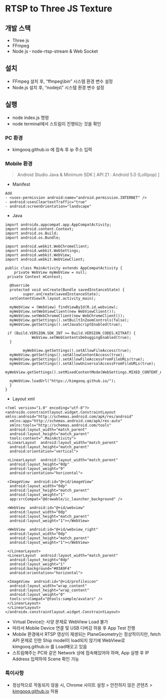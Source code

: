# RTSP to Three JS Texture

##  개발 스택
-   Three js
-   FFmpeg
-   Node js ꞏ node-rtsp-stream & Web Socket

## 설치 
-   FFmpeg 설치 후, “ffmpeg\bin” 시스템 환경 변수 설정
-   Node.js 설치 후, “nodejs\” 시스템 환경 변수 설정

## 실행
-   node index.js 명령
-   node terminal에서 스트림이 진행되는 것을 확인

### PC 환경
- kimgooq.github.io 에 접속 후 ip 주소 입력

### Mobile 환경
>Android Studio Java & Minimum SDK [ API 21 : Android 5.0 (Lollipop) ]
 - Manifest
```
Add
- <uses-permission android:name="android.permission.INTERNET" />
- android:usesCleartextTraffic="true"
- android:screenOrientation="landscape"
```

- Java
```
import androidx.appcompat.app.AppCompatActivity;  
import android.content.Context;  
import android.os.Build;  
import android.os.Bundle;  
  
import android.webkit.WebChromeClient;  
import android.webkit.WebSettings;  
import android.webkit.WebView;  
import android.webkit.WebViewClient;  
  
public class MainActivity extends AppCompatActivity {  
    private WebView myWebView = null;  
 private Context mContext;  
  
  @Override  
  protected void onCreate(Bundle savedInstanceState) {  
        super.onCreate(savedInstanceState);  
  setContentView(R.layout.activity_main);  
  
  myWebView = (WebView) findViewById(R.id.webview);  
  myWebView.setWebViewClient(new WebViewClient());  
  myWebView.setWebChromeClient(new WebChromeClient());  
  myWebView.getSettings().setBuiltInZoomControls(false);  
  myWebView.getSettings().setJavaScriptEnabled(true);  
  
 if (Build.VERSION.SDK_INT >= Build.VERSION_CODES.KITKAT) {  
            WebView.setWebContentsDebuggingEnabled(true);  
  }  
  
        myWebView.getSettings().setAllowFileAccess(true);  
  myWebView.getSettings().setAllowContentAccess(true);  
  myWebView.getSettings().setAllowFileAccessFromFileURLs(true);  
  myWebView.getSettings().setAllowUniversalAccessFromFileURLs(true);  
  myWebView.getSettings().setMixedContentMode(WebSettings.MIXED_CONTENT_ALWAYS_ALLOW);  
  
  myWebView.loadUrl("https://kimgooq.github.io/");  
  }  
}
```

- Layout xml
```
<?xml version="1.0" encoding="utf-8"?>  
<androidx.constraintlayout.widget.ConstraintLayout xmlns:android="http://schemas.android.com/apk/res/android"  
  xmlns:app="http://schemas.android.com/apk/res-auto"  
  xmlns:tools="http://schemas.android.com/tools"  
  android:layout_width="match_parent"  
  android:layout_height="match_parent"  
  tools:context=".MainActivity">  
 <LinearLayout  android:layout_width="match_parent"  
  android:layout_height="match_parent"  
  android:orientation="vertical">  
  
 <LinearLayout  android:layout_width="match_parent"  
  android:layout_height="0dp"  
  android:layout_weight="9"  
  android:orientation="horizontal">  
  
 <ImageView  android:id="@+id/imageView"  
  android:layout_width="0dp"  
  android:layout_height="match_parent"  
  android:layout_weight="1"  
  app:srcCompat="@drawable/ic_launcher_background" />  
  
 <WebView  android:id="@+id/webview"  
  android:layout_width="0dp"  
  android:layout_height="match_parent"  
  android:layout_weight="1"></WebView>  
  
 <WebView  android:id="@+id/webview_right"  
  android:layout_width="0dp"  
  android:layout_height="match_parent"  
  android:layout_weight="1"></WebView>  
  
 </LinearLayout>  
 <LinearLayout  android:layout_width="match_parent"  
  android:layout_height="0dp"  
  android:layout_weight="1"  
  android:background="#03A9F4"  
  android:orientation="horizontal">  
  
 <ImageView  android:id="@+id/profileicon"  
  android:layout_width="wrap_content"  
  android:layout_height="wrap_content"  
  android:layout_weight="0"  
  tools:srcCompat="@tools:sample/avatars" />  
 </LinearLayout>  
 </LinearLayout>  
</androidx.constraintlayout.widget.ConstraintLayout>
```
- Virtual Device는 사양 문제로 WebView Load 불가
- 따라서 Mobile Device 연결 및 USB 디버깅 허용 후 App Test 진행
- Mobile 환경에서 RTSP 영상이 재생되는 PlaneGeometry는 정상적이지만, fetch API 문제로 인한 Ship model이 load되지 않기에 WebView로 kimgooq.github.io 를 Load해오고 있음
- 스트림해주는 PC와 같은 Network 상에 접속해있어야 하며, App 실행 후 IP Address 입력하여 Scene 확인 가능

### 특이사항
- 정상적으로 작동되지 않을 시, Chrome 사이트 설정 > 안전하지 않은 콘텐츠 > [kimgooq.github.io](http://VesselSVMApp.github.io/) 허용

